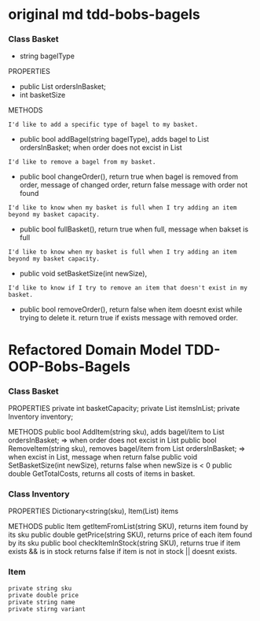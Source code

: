 #  original md tdd-bobs-bagels
### Class Basket
- string bagelType

PROPERTIES
- public List<string> ordersInBasket;
- int basketSize

METHODS

`I'd like to add a specific type of bagel to my basket.`
- public bool addBagel(string bagelType), adds bagel to List<string> ordersInBasket; when order does not excist in List

`I'd like to remove a bagel from my basket.`
- public bool changeOrder(), return true when bagel is removed from order, message of changed order, return false message with order not found

`I'd like to know when my basket is full when I try adding an item beyond my basket capacity.`
- public bool fullBasket(), return true when full, message when bakset is full 

`I'd like to know when my basket is full when I try adding an item beyond my basket capacity.`
- public void setBasketSize(int newSize), 

`I'd like to know if I try to remove an item that doesn't exist in my basket.`
- public bool removeOrder(), return false when item doesnt exist while trying to delete it. 
  return true if exists message with removed order.

# Refactored Domain Model TDD-OOP-Bobs-Bagels

### Class Basket
PROPERTIES
	private int basketCapacity;
	private List<Item> itemsInList;
	private Inventory inventory;

METHODS 
	public bool AddItem(string sku), adds bagel/item to List<string> ordersInBasket; => when order does not excist in List<Inventory>
	public bool RemoveItem(string sku), removes bagel/item from List<string> ordersInBasket; => when excist in List<Inventory>, message when return false
	public void SetBasketSize(int newSize), returns false when newSize is < 0
	public double GetTotalCosts, returns all costs of items in basket.

### Class Inventory
PROPERTIES
	Dictionary<string(sku), Item(List<Item>) items 

METHODS
	public Item getItemFromList(string SKU), returns item found by its sku
	public double getPrice(string SKU), returns price of each item found by its sku
	public bool checkItemInStock(string SKU), returns true if item exists && is in stock
												returns false if item is not in stock || doesnt exists.


### Item
	private string sku
	private double price
	private string name
	private stirng variant
